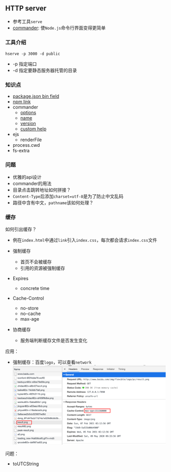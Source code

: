 ## HTTP server

* 参考工具`serve`
* [commander](https://github.com/tj/commander.js/): 使`Node.js`命令行界面变得更简单

### 工具介绍

```shell
hserve -p 3000 -d public
```

* -p 指定端口
* -d 指定要静态服务器托管的目录

### 知识点

* [package.json bin field](https://docs.npmjs.com/cli/v7/configuring-npm/package-json#bin)
* [npm link](https://docs.npmjs.com/cli/v6/commands/npm-link)
* commander
  * [options](https://github.com/tj/commander.js/#common-option-types-boolean-and-value)
  * [name](https://github.com/tj/commander.js/#usage-and-name)
  * [version](https://github.com/tj/commander.js/#version-option)
  * [custom help](https://github.com/tj/commander.js/#custom-help)
* ejs
  * renderFile
* process.cwd
* fs-extra

### 问题

* 优雅的api设计
* commander的用法
* 目录点击跳转地址如何拼接？
* `Content-Type`后添加`charset=utf-8`是为了防止中文乱码
* 路径中含有中文，`pathname`该如何处理？

### 缓存

如何引出缓存？

* 例在`index.html`中通过`link`引入`index.css`，每次都会请求`index.css`文件


* 强制缓存
  * 首页不会被缓存
  * 引用的资源被强制缓存
* Expires
  * concrete time
* Cache-Control
  * no-store
  * no-cache
  * max-age
* 协商缓存
  * 服务端判断缓存文件是否发生变化

应用：

* 强制缓存：百度`logo`，可以查看`network`
  ![](https://raw.githubusercontent.com/wangkaiwd/drawing-bed/master/20210219143224.png)

问题：

* toUTCString

